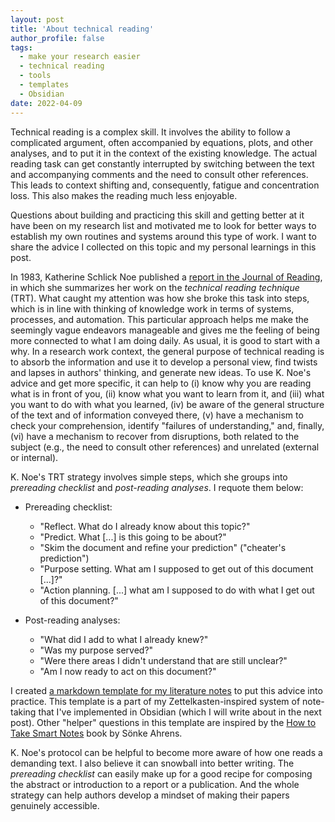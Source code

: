 ```yaml
---
layout: post
title: 'About technical reading'
author_profile: false
tags:
  - make your research easier
  - technical reading
  - tools
  - templates
  - Obsidian
date: 2022-04-09
---
```



Technical reading is a complex skill. It involves the ability to follow a complicated argument, often accompanied by equations, plots, and other analyses, and to put it in the context of the existing knowledge. The actual reading task can get constantly interrupted by switching between the text and accompanying comments and the need to consult other references. This leads to context shifting and, consequently, fatigue and concentration loss. This also makes the reading much less enjoyable.

Questions about building and practicing this skill and getting better at it have been on my research list and motivated me to look for better ways to establish my own routines and systems around this type of work. I want to share the advice I collected on this topic and my personal learnings in this post.

In 1983, Katherine Schlick Noe published a [report in the Journal of Reading](https://www.jstor.org/stable/40029320), in which she summarizes her work on the *technical reading technique* (TRT). What caught my attention was how she broke this task into steps, which is in line with thinking of knowledge work in terms of systems, processes, and automation. This particular approach helps me make the seemingly vague endeavors manageable and gives me the feeling of being more connected to what I am doing daily. As usual, it is good to start with a why. In a research work context, the general purpose of technical reading is to absorb the information and use it to develop a personal view, find twists and lapses in authors' thinking, and generate new ideas. To use K. Noe's advice and get more specific, it can help to (i) know why you are reading what is in front of you, (ii) know what you want to learn from it, and (iii) what you want to do with what you learned, (iv) be aware of the general structure of the text and of information conveyed there, (v) have a mechanism to check your comprehension, identify "failures of understanding," and, finally, (vi) have a mechanism to recover from disruptions, both related to the subject (e.g., the need to consult other references) and unrelated (external or internal).

K. Noe's TRT strategy involves simple steps, which she groups into *prereading checklist* and *post-reading analyses*. I requote them below:

* Prereading checklist:

	* "Reflect. What do I already know about this topic?"
	* "Predict. What [...] is this going to be about?"
	* "Skim the document and refine your prediction" ("cheater's prediction")
	* "Purpose setting. What am I supposed to get out of this document [...]?"
	* "Action planning. [...] what am I supposed to do with what I get out of this document?"

* Post-reading analyses:

	* "What did I add to what I already knew?"
	* "Was my purpose served?"
	* "Were there areas I didn't understand that are still unclear?"
	* "Am I now ready to act on this document?"

I created [a markdown template for my literature notes](https://github.com/gosiao/myre_templates/blob/main/obsidian_zettelkasten_templates/template-lit.md) to put this advice into practice. This template is a part of my Zettelkasten-inspired system of note-taking that I've implemented in Obsidian (which I will write about in the next post). Other "helper" questions in this template are inspired by the [How to Take Smart Notes](https://www.goodreads.com/book/show/34507927-how-to-take-smart-notes) book by Sönke Ahrens.  

K. Noe's protocol can be helpful to become more aware of how one reads a demanding text. I also believe it can snowball into better writing. The *prereading checklist* can easily make up for a good recipe for composing the abstract or introduction to a report or a publication. And the whole strategy can help authors develop a mindset of making their papers genuinely accessible.








